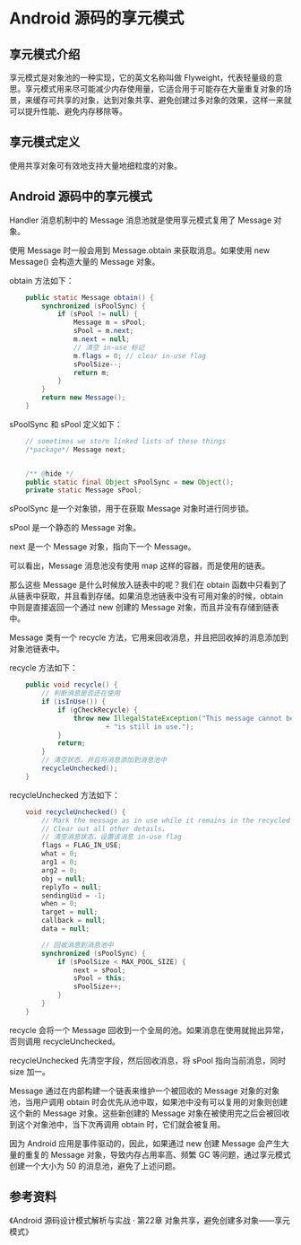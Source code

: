 # Android 源码的享元模式

## 享元模式介绍

享元模式是对象池的一种实现，它的英文名称叫做 Flyweight，代表轻量级的意思。享元模式用来尽可能减少内存使用量，它适合用于可能存在大量重复对象的场景，来缓存可共享的对象，达到对象共享、避免创建过多对象的效果，这样一来就可以提升性能、避免内存移除等。

## 享元模式定义

使用共享对象可有效地支持大量地细粒度的对象。

## Android 源码中的享元模式

Handler 消息机制中的 Message 消息池就是使用享元模式复用了 Message 对象。

使用 Message 时一般会用到 Message.obtain 来获取消息。如果使用 new Message() 会构造大量的 Message 对象。

obtain 方法如下：

```java
    public static Message obtain() {
        synchronized (sPoolSync) {
            if (sPool != null) {
                Message m = sPool;
                sPool = m.next;
                m.next = null;
                // 清空 in-use 标记
                m.flags = 0; // clear in-use flag
                sPoolSize--;
                return m;
            }
        }
        return new Message();
    }
```

sPoolSync 和 sPool 定义如下：

```java
    // sometimes we store linked lists of these things
    /*package*/ Message next;


    /** @hide */
    public static final Object sPoolSync = new Object();
    private static Message sPool;
```

sPoolSync 是一个对象锁，用于在获取 Message 对象时进行同步锁。

sPool 是一个静态的 Message 对象。

next 是一个 Message 对象，指向下一个 Message。

可以看出，Message 消息池没有使用 map 这样的容器，而是使用的链表。

那么这些 Message 是什么时候放入链表中的呢？我们在 obtain 函数中只看到了从链表中获取，并且看到存储。如果消息池链表中没有可用对象的时候，obtain 中则是直接返回一个通过 new 创建的 Message 对象，而且并没有存储到链表中。

Message 类有一个 recycle 方法，它用来回收消息，并且把回收掉的消息添加到对象池链表中。

recycle 方法如下：

```java
    public void recycle() {
        // 判断消息是否还在使用
        if (isInUse()) {
            if (gCheckRecycle) {
                throw new IllegalStateException("This message cannot be recycled because it "
                        + "is still in use.");
            }
            return;
        }
        // 清空状态，并且将消息添加到消息池中
        recycleUnchecked();
    }
```

recycleUnchecked 方法如下：

```java
    void recycleUnchecked() {
        // Mark the message as in use while it remains in the recycled object pool.
        // Clear out all other details.
        // 清空消息状态，设置该消息 in-use flag
        flags = FLAG_IN_USE;
        what = 0;
        arg1 = 0;
        arg2 = 0;
        obj = null;
        replyTo = null;
        sendingUid = -1;
        when = 0;
        target = null;
        callback = null;
        data = null;

        // 回收消息到消息池中
        synchronized (sPoolSync) {
            if (sPoolSize < MAX_POOL_SIZE) {
                next = sPool;
                sPool = this;
                sPoolSize++;
            }
        }
    }
```

recycle 会将一个 Message 回收到一个全局的池。如果消息在使用就抛出异常，否则调用 recycleUnchecked。

recycleUnchecked 先清空字段，然后回收消息，将 sPool 指向当前消息，同时 size 加一。

Message 通过在内部构建一个链表来维护一个被回收的 Message 对象的对象池，当用户调用 obtain 时会优先从池中取，如果池中没有可以复用的对象则创建这个新的 Message 对象。这些新创建的 Message 对象在被使用完之后会被回收到这个对象池中，当下次再调用 obtain 时，它们就会被复用。

因为 Android 应用是事件驱动的，因此，如果通过 new 创建 Message 会产生大量的重复的 Message 对象，导致内存占用率高、频繁 GC 等问题，通过享元模式创建一个大小为 50 的消息池，避免了上述问题。

## 参考资料

《Android 源码设计模式解析与实战 · 第22章 对象共享，避免创建多对象——享元模式》

